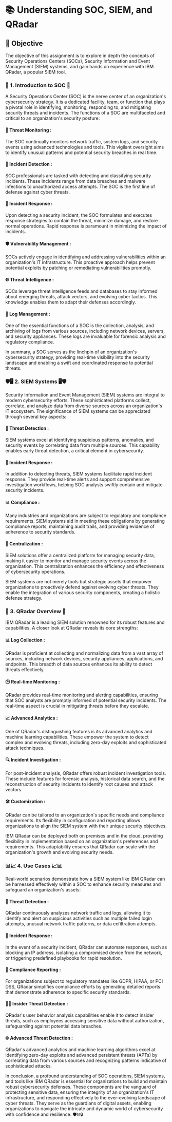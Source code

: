 # 📚 Understanding SOC, SIEM, and QRadar

## 🎯 Objective 

The objective of this assignment is to explore in depth the concepts of Security Operations Centers (SOCs), Security Information and Event Management (SIEM) systems, and gain hands on experience with IBM QRadar, a popular SIEM tool.

### 🏢 1. Introduction to SOC 🏢

A Security Operations Center (SOC) is the nerve center of an organization's cybersecurity strategy. It is a dedicated facility, team, or function that plays a pivotal role in identifying, monitoring, responding to, and mitigating security threats and incidents. The functions of a SOC are multifaceted and critical to an organization's security posture:

####  👀 Threat Monitoring :
The SOC continually monitors network traffic, system logs, and security events using advanced technologies and tools. This vigilant oversight aims to identify unusual patterns and potential security breaches in real time.

####  🚨 Incident Detection :
SOC professionals are tasked with detecting and classifying security incidents. These incidents range from data breaches and malware infections to unauthorized access attempts. The SOC is the first line of defense against cyber threats.

####  🚀 Incident Response :
Upon detecting a security incident, the SOC formulates and executes response strategies to contain the threat, minimize damage, and restore normal operations. Rapid response is paramount in minimizing the impact of incidents.

####  🛡️ Vulnerability Management :
SOCs actively engage in identifying and addressing vulnerabilities within an organization's IT infrastructure. This proactive approach helps prevent potential exploits by patching or remediating vulnerabilities promptly.

####  🌐 Threat Intelligence :
SOCs leverage threat intelligence feeds and databases to stay informed about emerging threats, attack vectors, and evolving cyber tactics. This knowledge enables them to adapt their defenses accordingly.

####  📜 Log Management :
One of the essential functions of a SOC is the collection, analysis, and archiving of logs from various sources, including network devices, servers, and security appliances. These logs are invaluable for forensic analysis and regulatory compliance.

In summary, a SOC serves as the linchpin of an organization's cybersecurity strategy, providing real-time visibility into the security landscape and enabling a swift and coordinated response to potential threats.

###  🛡️🖥️ 2. SIEM Systems 🖥️🛡️

Security Information and Event Management (SIEM) systems are integral to modern cybersecurity efforts. These sophisticated platforms collect, correlate, and analyze data from diverse sources across an organization's IT ecosystem. The significance of SIEM systems can be appreciated through several key aspects:

####  🚫 Threat Detection :
SIEM systems excel at identifying suspicious patterns, anomalies, and security events by correlating data from multiple sources. This capability enables early threat detection, a critical element in cybersecurity.

####  🚒 Incident Response :
In addition to detecting threats, SIEM systems facilitate rapid incident response. They provide real-time alerts and support comprehensive investigation workflows, helping SOC analysts swiftly contain and mitigate security incidents.

####  📊 Compliance :
Many industries and organizations are subject to regulatory and compliance requirements. SIEM systems aid in meeting these obligations by generating compliance reports, maintaining audit trails, and providing evidence of adherence to security standards.

####  🏢 Centralization :
SIEM solutions offer a centralized platform for managing security data, making it easier to monitor and manage security events across the organization. This centralization enhances the efficiency and effectiveness of cybersecurity operations.

SIEM systems are not merely tools but strategic assets that empower organizations to proactively defend against evolving cyber threats. They enable the integration of various security components, creating a holistic defense strategy.

### 🧩 3. QRadar Overview 🧩

IBM QRadar is a leading SIEM solution renowned for its robust features and capabilities. A closer look at QRadar reveals its core strengths:

####  📊 Log Collection :
QRadar is proficient at collecting and normalizing data from a vast array of sources, including network devices, security appliances, applications, and endpoints. This breadth of data sources enhances its ability to detect threats effectively.

####  🕒 Real-time Monitoring :
QRadar provides real-time monitoring and alerting capabilities, ensuring that SOC analysts are promptly informed of potential security incidents. The real-time aspect is crucial in mitigating threats before they escalate.

####  📈 Advanced Analytics :
One of QRadar's distinguishing features is its advanced analytics and machine learning capabilities. These empower the system to detect complex and evolving threats, including zero-day exploits and sophisticated attack techniques.

####  🔍 Incident Investigation :
For post-incident analysis, QRadar offers robust incident investigation tools. These include features for forensic analysis, historical data search, and the reconstruction of security incidents to identify root causes and attack vectors.

####  🛠️ Customization :
QRadar can be tailored to an organization's specific needs and compliance requirements. Its flexibility in configuration and reporting allows organizations to align the SIEM system with their unique security objectives.

IBM QRadar can be deployed both on premises and in the cloud, providing flexibility in implementation based on an organization's preferences and requirements. This adaptability ensures that QRadar can scale with the organization's growth and evolving security needs.

### 📊📈 4. Use Cases 📈📊

Real-world scenarios demonstrate how a SIEM system like IBM QRadar can be harnessed effectively within a SOC to enhance security measures and safeguard an organization's assets:

####  👀 Threat Detection :
QRadar continuously analyzes network traffic and logs, allowing it to identify and alert on suspicious activities such as multiple failed login attempts, unusual network traffic patterns, or data exfiltration attempts.

####  🚨 Incident Response :
In the event of a security incident, QRadar can automate responses, such as blocking an IP address, isolating a compromised device from the network, or triggering predefined playbooks for rapid resolution.

####  📜 Compliance Reporting :
For organizations subject to regulatory mandates like GDPR, HIPAA, or PCI DSS, QRadar simplifies compliance efforts by generating detailed reports that demonstrate adherence to specific security standards.

####  🕵️‍♂️ Insider Threat Detection :
QRadar's user behavior analysis capabilities enable it to detect insider threats, such as employees accessing sensitive data without authorization, safeguarding against potential data breaches.

####  🌐 Advanced Threat Detection :
QRadar's advanced analytics and machine learning algorithms excel at identifying zero-day exploits and advanced persistent threats (APTs) by correlating data from various sources and recognizing patterns indicative of sophisticated attacks.

In conclusion, a profound understanding of SOC operations, SIEM systems, and tools like IBM QRadar is essential for organizations to build and maintain robust cybersecurity defenses. These components are the vanguard of protecting sensitive data, ensuring the integrity of an organization's IT infrastructure, and responding effectively to the ever-evolving landscape of cyber threats. They serve as the guardians of digital assets, enabling organizations to navigate the intricate and dynamic world of cybersecurity with confidence and resilience. 🛡️🌐🔒